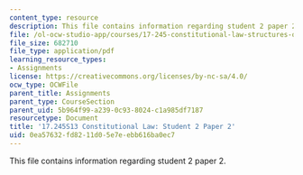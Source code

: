 ```yaml
---
content_type: resource
description: This file contains information regarding student 2 paper 2.
file: /ol-ocw-studio-app/courses/17-245-constitutional-law-structures-of-power-and-individual-rights-spring-2013/0ea57632fd8211d05e7eebb616ba0ec7_MIT17_245S13_Stu2Paper2.pdf
file_size: 682710
file_type: application/pdf
learning_resource_types:
- Assignments
license: https://creativecommons.org/licenses/by-nc-sa/4.0/
ocw_type: OCWFile
parent_title: Assignments
parent_type: CourseSection
parent_uid: 5b964f99-a239-0c93-8024-c1a985df7187
resourcetype: Document
title: '17.245S13 Constitutional Law: Student 2 Paper 2'
uid: 0ea57632-fd82-11d0-5e7e-ebb616ba0ec7
---
```

This file contains information regarding student 2 paper 2.